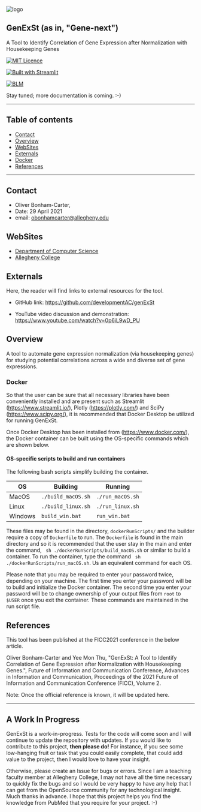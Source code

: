 ![logo](graphics/genExST_logo.png)

## GenExSt (as in, "Gene-next")

A Tool to Identify Correlation of Gene Expression after Normalization with Housekeeping Genes

[![MIT Licence](https://img.shields.io/bower/l/bootstrap)](https://opensource.org/licenses/MIT)

[![Built with Streamlit](https://img.shields.io/badge/built%20with-Streamlit-09a3d5.svg)](https://www.streamlit.io/)

[![BLM](https://img.shields.io/badge/BlackLivesMatter-yellow)](https://blacklivesmatter.com/)

Stay tuned; more documentation is coming. :-)

---

## Table of contents

* [Contact](#contact)
* [Overview](#overview)
* [WebSites](#websites)
* [Externals](#external)
* [Docker](#docker)
* [References](#references)

---

## Contact
 - Oliver Bonham-Carter,
 - Date: 29 April 2021
 - email: obonhamcarter@allegheny.edu

## WebSites
 - [Department of Computer Science](https://www.cs.allegheny.edu/sites/obonhamcarter/)
 - [Allegheny College](https://allegheny.edu/)

## Externals

Here, the reader will find links to external resources for the tool.

 - GitHub link: https://github.com/developmentAC/genExSt

 - YouTube video discussion and demonstration: https://www.youtube.com/watch?v=0p6iL9wD_PU

## Overview

A tool to automate gene expression normalization (via housekeeping genes) for
studying potential correlations across a wide and diverse set of gene expressions.

### Docker

So that the user can be sure that all necessary libraries have been conveniently
installed and are present such as Streamlit (https://www.streamlit.io/), Plotly
(https://plotly.com/) and SciPy (https://www.scipy.org/), it is recommended that
Docker Desktop be utilized for running GenExSt.

Once Docker Desktop has been installed from (https://www.docker.com/), the
Docker container can be built using the OS-specific commands which are shown below.

#### OS-specific scripts to build and run containers

The following bash scripts simplify building the container.

| OS  | Building  | Running  |
|---|---|---|
| MacOS  		|  `./build_macOS.sh` |  `./run_macOS.sh` |
| Linux   	|  `./build_linux.sh` | `./run_linux.sh`  |
| Windows 	|  `build_win.bat` 		|  `run_win.bat` |

These files may be found in the directory, `dockerRunScripts/` and the builder require a copy of `Dockerfile` to run. The `Dockerfile` is found in the main directory and so it is recommended that the user stay in the main and enter the command, ` sh ./dockerRunScripts/build_macOS.sh` or similar to build a container. To run the container, type the command ` sh ./dockerRunScripts/run_macOS.sh`. Us an equivalent command for each OS.

Please note that you may be required to enter your password twice,
depending on your machine. The first time you enter your password
will be to build and initialize the Docker container. The second
time you enter your password will be to change ownership of your
output files from `root` to `$USER` once you exit the container.
These commands are maintained in the run script file.

## References

This tool has been published at the FICC2021 conference in the below article.

Oliver Bonham-Carter and Yee Mon Thu, "GenExSt: A Tool to Identify Correlation
of Gene Expression after Normalization with Housekeeping Genes.", Future
of Information and Communication Conference, Advances in Information and
Communication, Proceedings of the 2021 Future of Information and Communication
Conference (FICC), Volume 2.

Note: Once the official reference is known, it will be updated here.

---

## A Work In Progress

GenExSt is a work-in-progress. Tests for the code will come soon and I will
continue to update the repository with updates. If you would like to contribute
to this project, __then please do!__ For instance, if you see some low-hanging
fruit or task that you could easily complete, that could add value to the project,
then I would love to have your insight.

Otherwise, please create an Issue for bugs or errors. Since I am a teaching
faculty member at Allegheny College, I may not have all the time necessary
to quickly fix the bugs and so I would be very happy to have any help that
I can get from the OpenSource community for any technological insight. Much
thanks in advance. I hope that this project helps you find the knowledge from
PubMed that you require for your project. :-)
